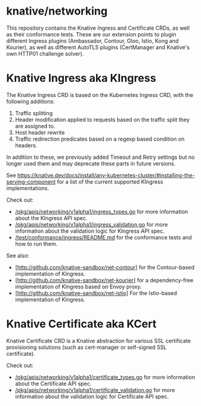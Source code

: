 # knative/networking

This repository contains the Knative Ingress and Certificate CRDs, as well as
their conformance tests. These are our extension points to plugin different
Ingress plugins (Ambassador, Contour, Gloo, Istio, Kong and Kourier), as well as
different AutoTLS plugins (CertManager and Knative's own HTTP01 challenge
solver).


# Knative Ingress aka KIngress

The Knative Ingress CRD is based on the Kubernetes Ingress CRD, with the
following additions:
1. Traffic splitting
2. Header modification applied to requests based on the traffic split they are
   assigned to.
3. Host header rewrite
4. Traffic redirection predicates based on a regexp based condition on headers.

In addition to these, we previously added Timeout and Retry settings but no
longer used them and may deprecate these parts in future versions.

See
https://knative.dev/docs/install/any-kubernetes-cluster/#installing-the-serving-component
for a list of the current supported KIngress implementations.

Check out:
* [/pkg/apis/networking/v1alpha1/ingress_types.go](/pkg/apis/networking/v1alpha1/ingress_types.go)
  for more information about the KIngress API spec.
* [/pkg/apis/networking/v1alpha1/ingress_validation.go](/pkg/apis/networking/v1alpha1/ingress_validations.go)
  for more information about the validation logic for KIngress API spec.
* [/test/conformance/ingress/README.md](/test/conformance/ingress/README.md) for
  the conformance tests and how to run them.

See also:
* [http://github.com/knative-sandbox/net-contour] for the Contour-based
  implementation of KIngress.
* [http://github.com/knative-sandbox/net-kourier] for a dependency-free
  implementation of KIngress based on Envoy proxy.
* [http://github.com/knative-sandbox/net-istio] For the Istio-based
  implementation of KIngress.

# Knative Certificate aka KCert

Knative Certificate CRD is a Knative abstraction for various SSL certificate
provisioning solutions (such as cert-manager or self-signed SSL certificate).

Check out:
* [/pkg/apis/networking/v1alpha1/certificate_types.go](/pkg/apis/networking/v1alpha1/certificate_types.go)
  for more information about the Certificate API spec.
* [/pkg/apis/networking/v1alpha1/certificate_validation.go](/pkg/apis/networking/v1alpha1/certificate_validations.go)
  for more information about the validation logic for Certificate API spec.
